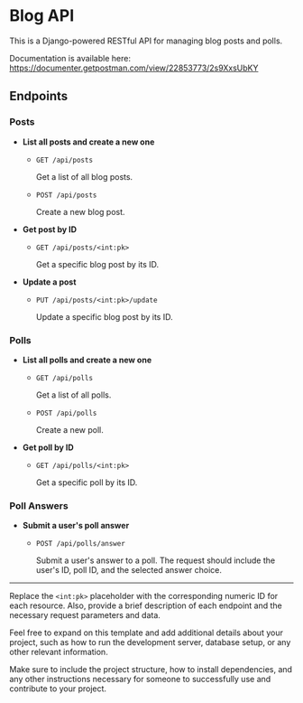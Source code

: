 # Blog API

This is a Django-powered RESTful API for managing blog posts and polls.

Documentation is available here: https://documenter.getpostman.com/view/22853773/2s9XxsUbKY

## Endpoints

### Posts

- **List all posts and create a new one**

  - `GET /api/posts`

    Get a list of all blog posts.

  - `POST /api/posts`

    Create a new blog post.

- **Get post by ID**

  - `GET /api/posts/<int:pk>`

    Get a specific blog post by its ID.

- **Update a post**

  - `PUT /api/posts/<int:pk>/update`

    Update a specific blog post by its ID.

### Polls

- **List all polls and create a new one**

  - `GET /api/polls`

    Get a list of all polls.

  - `POST /api/polls`

    Create a new poll.

- **Get poll by ID**

  - `GET /api/polls/<int:pk>`

    Get a specific poll by its ID.

### Poll Answers

- **Submit a user's poll answer**

  - `POST /api/polls/answer`

    Submit a user's answer to a poll. The request should include the user's ID, poll ID, and the selected answer choice.

---

Replace the `<int:pk>` placeholder with the corresponding numeric ID for each resource. Also, provide a brief description of each endpoint and the necessary request parameters and data.

Feel free to expand on this template and add additional details about your project, such as how to run the development server, database setup, or any other relevant information.

Make sure to include the project structure, how to install dependencies, and any other instructions necessary for someone to successfully use and contribute to your project.
